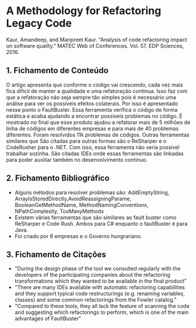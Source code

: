 #  A Methodology for Refactoring Legacy Code

Kaur, Amandeep, and Manpreet Kaur. "Analysis of code refactoring impact on software quality." MATEC Web of Conferences. Vol. 57. EDP Sciences, 2016.

## 1. Fichamento de Conteúdo

O artigo apresenta que conforme o código vai crescendo, cada vez mais fica difícil de manter a qualidade e uma refatoração continua. Isso faz com que a refatoração não seja sempre tão simples pois é necessário uma análise para ver os possíveis efeitos colaterais. Por isso é apresentado nesse ponto o FaultBuster. Essa ferramenta verifica o código de forma estática e acaba ajudando a encontrar possíveis problemas no código. É mostrado no final que esse produto ajudou a refatorar mais de 5 milhões de linha de códigos em diferentes empresas e para mais de 40 problemas diferentes. Foram resolvidos 11k problemas de códigos. Outras ferramentas similares que São citadas para outras formas são o ReSharper e o CodeRusher para o .NET. Com isso, essa ferramenta não seria possível trabalhar sozinha. São citadas IDEs onde essas ferramentas são linkadas para poder auxiliar também no desenvolvimento continuo.
 
## 2. Fichamento Bibliográfico 
- Alguns métodos para resolver problemas são: AddEmptyString, ArrayIsStoredDirectly,AvoidReassigningParame, 
BooleanGetMethodName, MethodNamingConventions, NPathComplexity, TooManyMethods
- Existem várias ferramentas que são similares ao fault buster como ReSharper e Code Rush. Ambos para C# enquanto o faultBuster é para Java.
- Foi criado por 6 empresas e o Governo hungrariano. 

## 3. Fichamento de Citações 
- "During the design phase of the tool we consulted regularly with the developers of the participating companies about the refactoring transformations which they wanted to be available in the final product"
- "There are many IDEs available with automatic refactoring capabilities and they support typical code restructurings (e.g. renaming variables, classes) and some common refactorings from the Fowler catalog."
- "Compared to these tools, they all lack the feature of scanning the code and suggesting which refactorings to perform, which is one of the main advantages of FaultBuster"